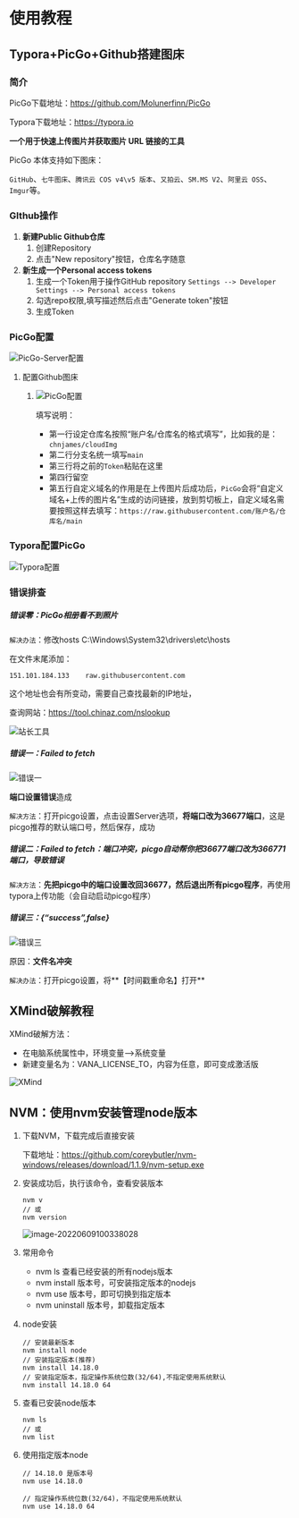 # 使用教程

## Typora+PicGo+Github搭建图床

### 简介

PicGo下载地址：https://github.com/Molunerfinn/PicGo

Typora下载地址：https://typora.io

**一个用于快速上传图片并获取图片 URL 链接的工具**

PicGo 本体支持如下图床：

`GitHub`、`七牛图床`、`腾讯云 COS v4\v5 版本`、`又拍云`、`SM.MS V2`、`阿里云 OSS`、`Imgur`等。

### GIthub操作

1. **新建Public Github仓库**
   1. 创建Repository
   2. 点击"New repository"按钮，仓库名字随意
2. **新生成一个Personal access tokens**
   1. 生成一个Token用于操作GitHub repository
      `Settings --> Developer Settings --> Personal access tokens`
   2. 勾选repo权限,填写描述然后点击"Generate token"按钮
   3. 生成Token

### PicGo配置

![PicGo-Server配置](https://raw.githubusercontent.com/chnjames/cloudImg/main/image-20210224104844303.png)

1. 配置Github图床

   1. ![PicGo配置](https://raw.githubusercontent.com/chnjames/cloudImg/main/20210224103532.png)

      填写说明：

      - 第一行设定仓库名按照“账户名/仓库名的格式填写”，比如我的是：`chnjames/cloudImg`
      - 第二行分支名统一填写`main`
      - 第三行将之前的`Token`粘贴在这里
      - 第四行留空
      - 第五行自定义域名的作用是在上传图片后成功后，`PicGo`会将“自定义域名+上传的图片名”生成的访问链接，放到剪切板上，自定义域名需要按照这样去填写：`https://raw.githubusercontent.com/账户名/仓库名/main`

### Typora配置PicGo

![Typora配置](https://raw.githubusercontent.com/chnjames/cloudImg/main/image-20210224105132603.png)

### 错误排查
##### 错误零：PicGo相册看不到照片

`解决办法`：修改hosts     C:\Windows\System32\drivers\etc\hosts

在文件末尾添加：

`151.101.184.133    raw.githubusercontent.com`

这个地址也会有所变动，需要自己查找最新的IP地址，

查询网站：https://tool.chinaz.com/nslookup

![站长工具](https://raw.githubusercontent.com/chnjames/cloudImg/main/20210224111200.png)

##### 错误一：Failed to fetch

![错误一](https://imgconvert.csdnimg.cn/aHR0cHM6Ly9naXRlZS5jb20vbGVvbkc3L2Jsb2dJbWFnZS9yYXcvbWFzdGVyL2ltZy8yMDIwMDMxODE0NDc0NC5wbmc?x-oss-process=image/format,png)

**端口设置错误**造成

`解决方法`：打开picgo设置，点击设置Server选项，**将端口改为36677端口**，这是picgo推荐的默认端口号，然后保存，成功

##### 错误二：Failed to fetch：端口冲突，**picgo自动帮你把36677端口改为366771端口**，导致错误

`解决方法`：**先把picgo中的端口设置改回36677，然后退出所有picgo程序**，再使用typora上传功能（会自动启动picgo程序）

##### 错误三：{“success”,false}

![错误三](https://imgconvert.csdnimg.cn/aHR0cHM6Ly9naXRlZS5jb20vbGVvbkc3L2Jsb2dJbWFnZS9yYXcvbWFzdGVyL2ltZy8yMDIwMDMxODE0MjYyMy5wbmc?x-oss-process=image/format,png)

原因：**文件名冲突**

`解决办法`：打开picgo设置，将**【时间戳重命名】打开**



## XMind破解教程

XMind破解方法：

- 在电脑系统属性中，环境变量-->系统变量
- 新建变量名为：VANA_LICENSE_TO，内容为任意，即可变成激活版

![XMind](https://user-images.githubusercontent.com/44110547/134835262-f256e19c-1334-412e-8236-e31bb3a68b89.png)

## NVM：使用nvm安装管理node版本

1. 下载NVM，下载完成后直接安装

   下载地址：https://github.com/coreybutler/nvm-windows/releases/download/1.1.9/nvm-setup.exe

2. 安装成功后，执行该命令，查看安装版本

   ```shell
   nvm v
   // 或
   nvm version 
   ```

   

   ![image-20220609100338028](https://raw.githubusercontent.com/chnjames/cloudImg/main/blog/202206091003956.png)

3. 常用命令

   - nvm ls 查看已经安装的所有nodejs版本
   - nvm install 版本号，可安装指定版本的nodejs
   - nvm use 版本号，即可切换到指定版本
   - nvm uninstall 版本号，卸载指定版本

4. node安装

   ```shell
   // 安装最新版本
   nvm install node
   // 安装指定版本(推荐)
   nvm install 14.18.0
   // 安装指定版本，指定操作系统位数(32/64),不指定使用系统默认
   nvm install 14.18.0 64
   ```

   

5. 查看已安装node版本

   ```shell
   nvm ls
   // 或
   nvm list
   ```

   

6. 使用指定版本node

   ```shell
   // 14.18.0 是版本号
   nvm use 14.18.0
   
   // 指定操作系统位数(32/64)，不指定使用系统默认
   nvm use 14.18.0 64
   ```
